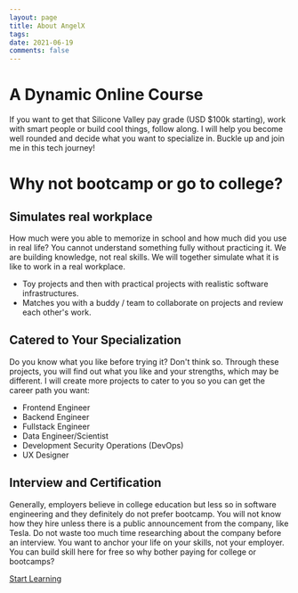 ```yaml
---
layout: page
title: About AngelX
tags:
date: 2021-06-19
comments: false
---
```


# A Dynamic Online Course

If you want to get that Silicone Valley pay grade (USD \$100k starting), work with smart people or build cool things, follow along. I will help you become well rounded and decide what you want to specialize in. Buckle up and join me in this tech journey!

# Why not bootcamp or go to college?

## Simulates real workplace

How much were you able to memorize in school and how much did you use in real life? You cannot understand something fully without practicing it. We are building knowledge, not real skills. We will together simulate what it is like to work in a real workplace.

- Toy projects and then with practical projects with realistic software infrastructures.
- Matches you with a buddy / team to collaborate on projects and review each other's work.

## Catered to Your Specialization

Do you know what you like before trying it? Don't think so. Through these projects, you will find out what you like and your strengths, which may be different. I will create more projects to cater to you so you can get the career path you want:

- Frontend Engineer
- Backend Engineer
- Fullstack Engineer
- Data Engineer/Scientist
- Development Security Operations (DevOps)
- UX Designer

## Interview and Certification

Generally, employers believe in college education but less so in software engineering and they definitely do not prefer bootcamp. You will not know how they hire unless there is a public announcement from the company, like Tesla. Do not waste too much time researching about the company before an interview. You want to anchor your life on your skills, not your employer. You can build skill here for free so why bother paying for college or bootcamps?

<div markdown="0" class="bot-nav"><a href="/hello-world" class="btn">Start Learning</a></div>
